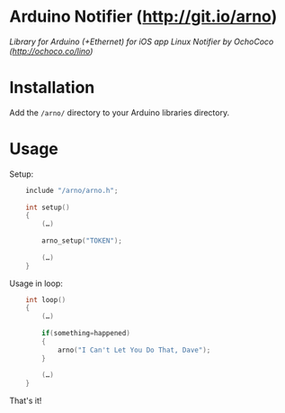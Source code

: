 Arduino Notifier (<http://git.io/arno>)
=======================================
*Library for Arduino (+Ethernet) for iOS app Linux Notifier by OchoCoco (<http://ochoco.co/lino>)*

Installation
============

Add the `/arno/` directory to your Arduino libraries directory.

Usage
=====

Setup:
```cpp
	include "/arno/arno.h";
	
	int setup()	
	{
		(…)
		
		arno_setup("TOKEN");
		
		(…)
	}
```
Usage in loop:	
```cpp	
	int loop()
	{
    	(…)
    	
    	if(something=happened)
    	{
    		arno("I Can't Let You Do That, Dave");
    	}
    	
    	(…)
    }
```    
That's it!
